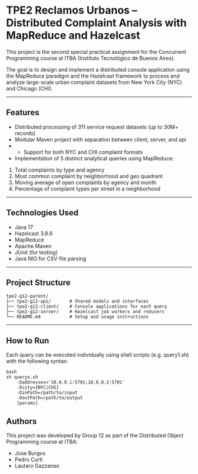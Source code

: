 # TPE2 Reclamos Urbanos – Distributed Complaint Analysis with MapReduce and Hazelcast

This project is the second special practical assignment for the Concurrent Programming course at ITBA (Instituto Tecnológico de Buenos Aires).

The goal is to design and implement a distributed console application using the MapReduce paradigm and the Hazelcast framework to process
and analyze large-scale urban complaint datasets from New York City (NYC) and Chicago (CHI).

---

## Features
- Distributed processing of 311 service request datasets (up to 30M+ records)
- Modular Maven project with separation between client, server, and api
- - Support for both NYC and CHI complaint formats
- Implementation of 5 distinct analytical queries using MapReduce:
1. Total complaints by type and agency
2. Most common complaint by neighborhood and geo quadrant
3. Moving average of open complaints by agency and month
4. Percentage of complaint types per street in a neighborhood

---

## Technologies Used

- Java 17
- Hazelcast 3.8.6
- MapReduce
- Apache Maven
- JUnit (for testing)
- Java NIO for CSV file parsing

---

## Project Structure
```
tpe2-g12-parent/
├── tpe2-g12-api/       # Shared models and interfaces
├── tpe2-g12-client/    # Console applications for each query
├── tpe2-g12-server/    # Hazelcast job workers and reducers
└── README.md           # Setup and usage instructions
```
---

## How to Run

Each query can be executed individually using shell scripts (e.g. query1.sh) with the following syntax:
```
bash
sh queryx.sh 
    -Daddresses='10.6.0.1:5701;10.6.0.2:5701' 
    -Dcity={NYC|CHI} 
    -DinPath=/path/to/input 
    -DoutPath=/path/to/output
    [params]
```

## Authors
This project was developed by Group 12 as part of the Distributed Object Programming course at ITBA:

- Jose Burgos
- Pedro Curti
- Lautaro Gazzaneo